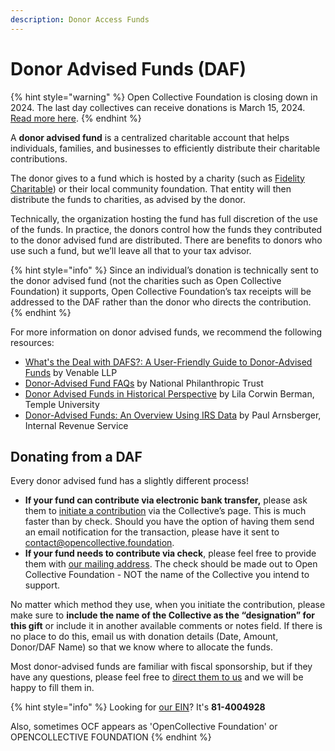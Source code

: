 ```yaml
---
description: Donor Access Funds
---
```


# Donor Advised Funds (DAF)

{% hint style="warning" %}
Open Collective Foundation is closing down in 2024. The last day collectives can receive donations is March 15, 2024. [Read more here](<../../README (1).md>).
{% endhint %}

A **donor advised fund** is a centralized charitable account that helps individuals, families, and businesses to efficiently distribute their charitable contributions.

The donor gives to a fund which is hosted by a charity (such as [Fidelity Charitable](https://www.fidelitycharitable.org)) or their local community foundation. That entity will then distribute the funds to charities, as advised by the donor.

Technically, the organization hosting the fund has full discretion of the use of the funds. In practice, the donors control how the funds they contributed to the donor advised fund are distributed. There are benefits to donors who use such a fund, but we’ll leave all that to your tax advisor.

{% hint style="info" %}
Since an individual’s donation is technically sent to the donor advised fund (not the charities such as Open Collective Foundation) it supports, Open Collective Foundation’s tax receipts will be addressed to the DAF rather than the donor who directs the contribution.
{% endhint %}

For more information on donor advised funds, we recommend the following resources:

* [What's the Deal with DAFS?: A User-Friendly Guide to Donor-Advised Funds](https://www.venable.com/insights/publications/2019/02/whats-the-deal-with-dafs-a-user-friendly-guide) by Venable LLP
* [Donor-Advised Fund FAQs](https://www.nptrust.org/donor-advised-funds/faq/) by National Philanthropic Trust
* [Donor Advised Funds in Historical Perspective](https://lawdigitalcommons.bc.edu/philanthropy-forum/donoradvised2015/papers/2/) by Lila Corwin Berman, Temple University
* [Donor-Advised Funds: An Overview Using IRS Data](https://lawdigitalcommons.bc.edu/philanthropy-forum/donoradvised2015/papers/5/) by Paul Arnsberger, Internal Revenue Service

## Donating from a DAF

Every donor advised fund has a slightly different process!

* **If your fund can contribute via electronic bank transfer,** please ask them to [initiate a contribution](https://docs.opencollective.com/help/financial-contributors/payments) via the Collective’s page. This is much faster than by check. Should you have the option of having them send an email notification for the transaction, please have it sent to [contact@opencollective.foundation](mailto:contact@opencollective.foundation).
* **If your fund needs to contribute via check**, please feel free to provide them with [our mailing address](../../about/official-information-and-documents.md#address). The check should be made out to Open Collective Foundation - NOT the name of the Collective you intend to support.

No matter which method they use, when you initiate the contribution, please make sure to **include the name of the Collective as the “designation” for this gift** or include it in another available comments or notes field. If there is no place to do this, email us with donation details (Date, Amount, Donor/DAF Name) so that we know where to allocate the funds.

Most donor-advised funds are familiar with fiscal sponsorship, but if they have any questions, please feel free to [direct them to us](../../about/contact-us.md) and we will be happy to fill them in.

{% hint style="info" %}
Looking for [our EIN](../../about/official-information-and-documents.md)? It's **81-4004928**

Also, sometimes OCF appears as 'OpenCollective Foundation' or OPENCOLLECTIVE FOUNDATION
{% endhint %}
